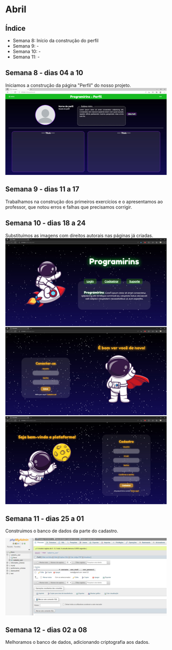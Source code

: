 # Abril

## Índice
- Semana 8: Início da construção do perfil
- Semana 9: -
- Semana 10: -
- Semana 11: -

## Semana 8 - dias 04 a 10

Iniciamos a construção da página "Perfil" do nosso projeto.
![SitePaginaPerfil](./Imagens/Abr_01.jpg)

## Semana 9 - dias 11 a 17

Trabalhamos na construção dos primeiros exercícios e o apresentamos ao professor, que notou erros e falhas que precisamos corrigir.

## Semana 10 - dias 18 a 24

Substituímos as imagens com direitos autorais nas páginas já criadas.
![SitePaginaInicial](./Imagens/Abr_02.jpg)
![SitePaginaLogin](./Imagens/Abr_03.jpg)
![SitePaginaCadastro](./Imagens/Abr_04.jpg)

## Semana 11 - dias 25 a 01

Construimos o banco de dados da parte do cadastro.

![BancoDeDadosCadastro](./Imagens/Abril_05.jpg)

## Semana 12 - dias 02 a 08

Melhoramos o banco de dados, adicionando criptografia aos dados.
